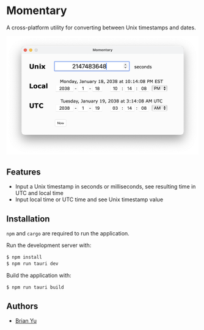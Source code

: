 # Momentary

A cross-platform utility for converting between Unix timestamps and dates.

![Screenshot of Momentary converting dates](/assets/screenshot.png)

## Features

- Input a Unix timestamp in seconds or milliseconds, see resulting time in UTC and local time
- Input local time or UTC time and see Unix timestamp value

## Installation

`npm` and `cargo` are required to run the application.

Run the development server with:

```bash
$ npm install
$ npm run tauri dev
```

Build the application with:

```bash
$ npm run tauri build
```

## Authors

- [Brian Yu](https://github.com/brianyu28)